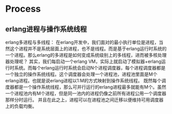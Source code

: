 # Process
## erlang进程与操作系统线程
erlang多进程与多线程：
在erlang开发中，我们面对的最小执行单位是进程，当然这个进程并不是系统层面上的进程，也不是线程。而是基于erlang运行时系统的一个进程。那么erlang的多进程是如何变成系统级别上的多线程，进而被多核处理器处理呢？
其实，我们每启动一个erlang VM，实际上就启动了模拟器+erlang运行时系统。而每个erlang运行时系统会启动N个进程调度器，每个进程调度器都是一个独立的操作系统线程。这个调度器会处理一个进程池，进程池里面是M个erlang进程。也就是说erlang进程以1:M的方式映射到操作系统线程。
既然每个调度器都是一个操作系统线程，那么可并行运行的erlang进程最多就能有M个。虽然一个进程池内有M个进程，但是同一池内的进程仍像之前所有进程公用一个调度器那样分时运行。
并且在此之上，进程可以在进程池之间迁移以便维持可用调度器上的负载均衡。
